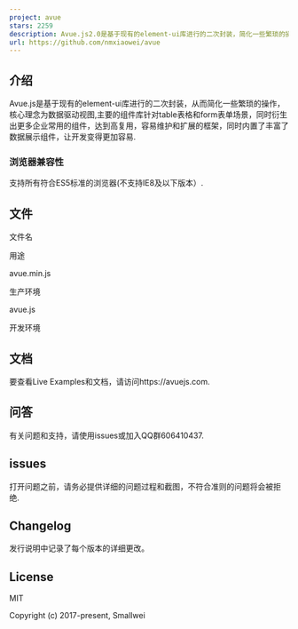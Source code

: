 ```yaml
---
project: avue
stars: 2259
description: Avue.js2.0是基于现有的element-ui库进行的二次封装，简化一些繁琐的操作，核心理念为数据驱动视图,主要的组件库针对table表格和form表单场景，同时衍生出更多企业常用的组件，达到高复用，容易维护和扩展的框架，同时内置了丰富了数据展示组件，让开发变得更加容易
url: https://github.com/nmxiaowei/avue
---
```


介绍
--

Avue.js是基于现有的element-ui库进行的二次封装，从而简化一些繁琐的操作，核心理念为数据驱动视图,主要的组件库针对table表格和form表单场景，同时衍生出更多企业常用的组件，达到高复用，容易维护和扩展的框架，同时内置了丰富了数据展示组件，让开发变得更加容易.

### 浏览器兼容性

支持所有符合ES5标准的浏览器(不支持IE8及以下版本）.

文件
--

文件名

用途

avue.min.js

生产环境

avue.js

开发环境

文档
--

要查看Live Examples和文档，请访问https://avuejs.com.

问答
--

有关问题和支持，请使用issues或加入QQ群606410437.

issues
------

打开问题之前，请务必提供详细的问题过程和截图，不符合准则的问题将会被拒绝.

Changelog
---------

发行说明中记录了每个版本的详细更改。

License
-------

MIT

Copyright (c) 2017-present, Smallwei
